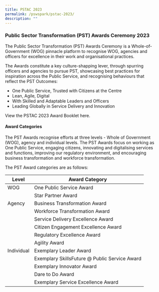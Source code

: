 ```yaml
---
title: PSTAC 2023
permalink: /pswspark/pstac-2023/
description: ""
---
```

### Public Sector Transformation (PST) Awards Ceremony 2023

The Public Sector Transformation (PST) Awards Ceremony is a Whole-of-Government (WOG) pinnacle platform to recognise WOG, agencies and officers for excellence in their work and organisational practices.

The Awards constitute a key culture-shapping lever, through spurring officers and agencies to pursue PST, showcasing best practices for inspiration across the Public Service, and recognising behaviours that reflect the PST Outcomes:

* One Public Service, Trusted with Citizens at the Centre
* Lean, Agile, Digital
* With Skilled and Adaptable Leaders and Officers
* Leading Globally in Service Delivery and Innovation

View the PSTAC 2023 Award Booklet here.

#### Award Categories
The PST Awards recognise efforts at three levels - Whole of Government (WOG), agency and individual levels. The PST Awards focus on working as One Public Service, engaging citizens, innovating and digitalising services and functions, improving our regulatory environment, and encouraging business transformation and workforce transformation.

The PST Award categories are as follows:

| Level| Award Category |
| --- | -------- | 
| WOG    | One Public Service Award |
|     | Star Partner Award    |
| Agency     | Business Transformation Award     |
|     | Workforce Transformation Award     |
|     | Service Delivery Excellence Award     |
|     | Citizen Engagement Excellence Award     |
|     | Regulatory Excellence Award     |
|     | Agility Award     |
| Individual     | Exemplary Leader Award     |
|     | Exemplary SkillsFuture @ Public Service Award    |
|  | Exemplary Innovator Award    |
|      | Dare to Do Award    |
|    | Exemplary Service Excellence Award    |